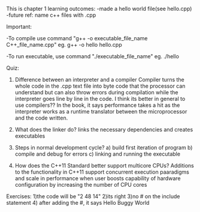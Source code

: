 This is chapter 1 learning outcomes:
-made a hello world file(see hello.cpp)
-future ref: name c++ files with .cpp


Important:

-To compile use command "g++ -o executable_file_name C++_file_name.cpp"
	eg. g++ -o hello hello.cpp

-To run executable, use command "./executable_file_name"
	eg. ./hello

Quiz:
1) Difference between an interpreter and a compiler
	Compiler turns the whole code in the .cpp text file into byte code that the processor can understand
	but can also throw errors during compilation while the interpreter goes line by line in the code. I think
	its better in general to use compilers?? In the book, it says performance takes a hit as the interpreter works as a runtime translator 
	between the microprocessor and the code written.

2) What does the linker do?
	links the necessary dependencies and creates executables

3) Steps in normal development cycle?
	a) build first iteration of program
	b) compile and debug for errors
	c) linking and running the executable

4) How does the C++11 Standard better support multicore CPUs?
	Additions to the functionality in C++11 support concurrent execution paaradigms and scale in performance when user boosts capability of 
	hardware configuration by increasing the number of CPU cores

Exercises:
1)the code will be "2 48 14"
2)its right
3)no # on the include statement
4) after adding the #, it says Hello Buggy World

